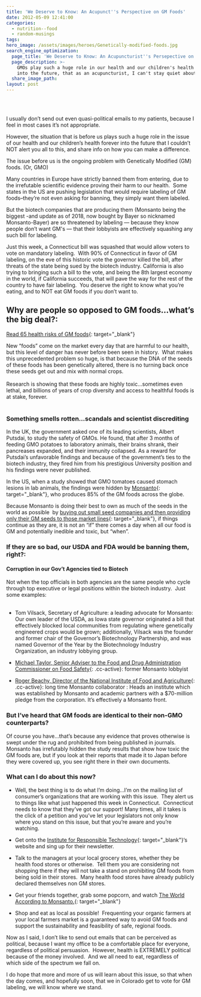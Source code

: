 ```yaml
---
title: 'We Deserve to Know: An Acupunct''s Perspective on GM Foods'
date: 2012-05-09 12:41:00
categories:
  - nutrition--food
  - random-musings
tags:
hero_image: /assets/images/heroes/Genetically-modified-foods.jpg
search_engine_optimization:
  page_title: 'We Deserve to Know: An Acupuncturist''s Persepective on GM Foods'
  page_description: >-
    GMOs play such a huge role in our health and our children's health forever
    into the future, that as an acupuncturist, I can't stay quiet about this.
  share_image_path:
layout: post
---
```


##### &nbsp;

I usually don’t send out even quasi-political emails to my patients, because I feel in most cases it’s not appropriate.&nbsp;

However, the situation that is before us plays such a huge role in the issue of our health and our children’s health forever into the future that I couldn’t NOT alert you all to this, and share info on how you can make a difference.

The issue before us is the ongoing problem with Genetically Modified (GM) foods. (Or, GMO)

Many countries in Europe have strictly banned them from entering, due to the irrefutable scientific evidence proving their harm to our health.&nbsp; Some states in the US are pushing legislation that would require labeling of GM foods–they’re not even asking for banning, they simply want them labeled.

But the biotech companies that are producing them (Monsanto being the biggest -and update as of 2018, now bought by Bayer so nicknamed Monsanto-Bayer) are so threatened by labeling — because they know people don’t want GM's — that their lobbyists are effectively squashing any such bill for labeling.

Just this week, a Connecticut bill was squashed that would allow voters to vote on mandatory labeling.&nbsp; With 90% of Connecticut in favor of GM labeling, on the eve of this historic vote the governor killed the bill, after threats of the state being sued by the biotech industry. California is also trying to bringing such a bill to the vote, and being the 8th largest economy in the world, if California succeeds, that will pave the way for the rest of the country to have fair labeling.&nbsp; You deserve the right to know what you’re eating, and to NOT eat GM foods if you don’t want to.

## Why are people so opposed to GM foods…what’s the big deal?:

[Read 65 health risks of GM foods](https://responsibletechnology.org/gmo-education/65-health-risks-of-gm-foods/){: target="_blank"}

<div>New &ldquo;foods&rdquo; come on the market every day that are harmful to our health, but this level of danger has never before been seen in history.&nbsp; What makes this unprecedented problem so huge, is that because the DNA of the seeds of these foods has been genetically altered, there is no turning back once these seeds get out and mix with normal crops.</div>

<div>&nbsp;</div>

<div>Research is showing that these foods are highly toxic&hellip;sometimes even lethal, and billions of years of crop diversity and access to healthful foods is at stake, forever.</div>

<div>&nbsp;</div>

### Something smells rotten…scandals and scientist discrediting

In the UK, the government asked one of its leading scientists, Albert Putsdai, to study the safety of GMOs. He found, that after 3 months of feeding GMO potatoes to laboratory animals, their brains shrank, their pancreases expanded, and their immunity collapsed. As a reward for Putsdai’s unfavorable findings and because of the government’s ties to the biotech industry, they fired him from his prestigious University position and his findings were never published.&nbsp;

In the US, when a study showed that GMO tomatoes caused stomach lesions in lab animals, the findings were hidden by [Monsanto](https://www.globalresearch.ca/the-complete-history-of-monsanto-the-worlds-most-evil-corporation/5387964){: target="_blank"}, who produces 85% of the GM foods across the globe.

Because Monsanto is doing their best to own as much of the seeds in the world as possible&nbsp; by [buying out small seed companies and then providing only their GM seeds to those market lines](http://r20.rs6.net/tn.jsp?e=001dBFT-wSwqAE2e2RI2R6VrE8uVSuDzvp7Z4Cu_PTrkiQYI97t7Lr9MwcK4Lc-XNI6Vc8dRhOjFzauYZWVNx_Nb2tvFdEeLxBtJGPSzJExfsF4fANM3Jd0lPI2ZN2LkgVZHPikLDZv4Rw=){: target="_blank"}, if things continue as they are, it is not an “if” there comes a day when all our food is GM and potentially inedible and toxic, but “when”.

### If they are so bad, our USDA and FDA would be banning them, right?:

#### Corruption in our Gov’t Agencies tied to Biotech

<div>Not when the top officials in both agencies are the same people who cycle through top executive or legal positions within the biotech industry.&nbsp; Just some examples:<br />&nbsp;<ul><li>Tom Vilsack, Secretary of Agriculture: a leading advocate for Monsanto: Our own leader of the USDA, as Iowa state governor originated a bill that effectively blocked local communities from regulating where genetically engineered crops would be grown; additionally, Vilsack was the founder and former chair of the Governor&rsquo;s Biotechnology Partnership, and was named Governor of the Year by the <a>Biotechnology Industry Organization</a>, an industry <a>lobbying</a> group.</li></ul></div>

* [Michael Taylor, Senior Adviser to the Food and Drug Administration Commissioner on Food Safety](){: .cc-active}: former Monsanto lobbyist

* [Roger Beachy, Director of the National Institute of Food and Agriculture](){: .cc-active}: long time Monsanto collaborator : Heads an institute which was established by Monsanto and academic partners with a $70-million pledge from the corporation. It’s effectively a Monsanto front.

### But I’ve heard that GM foods are identical to their non-GMO counterparts?

Of course you have…that’s because any evidence that proves otherwise is swept under the rug and prohibited from being published in journals. Monsanto has irrefutably hidden the study results that show how toxic the GM foods are, but if you look at their reports that made it to Japan before they were covered up, you see right there in their own documents.

### What can I do about this now?

* Well, the best thing is to do what I’m doing…I’m on the mailing list of consumer’s organizations that are working with this issue.&nbsp; They alert us to things like what just happened this week in Connecticut.&nbsp; Connecticut needs to know that they’ve got our support! Many times, all it takes is the click of a petition and you’ve let your legislators not only know where you stand on this issue, but that you’re aware and you’re watching.
* Get onto the [Institute for Responsible Technology](http://r20.rs6.net/tn.jsp?e=001dBFT-wSwqAE2e2RI2R6VrE8uVSuDzvp7Z4Cu_PTrkiQYI97t7Lr9MwcK4Lc-XNI6Vc8dRhOjFzbsv37XgmVq8Fmw-ueaw9jA92noveOpdoI6yIVhSU2Z-HSC4QnvEWTF){: target="_blank"}‘s website and sing up for their newsletter.
* Talk to the managers at your local grocery stores, whether they be health food stores or otherwise.&nbsp; Tell them you are considering not shopping there if they will not take a stand on prohibiting GM foods from being sold in their stores.&nbsp; Many health food stores have already publicly declared themselves non GM stores.

* Get your friends together, grab some popcorn, and watch [The World According to Monsanto.](http://r20.rs6.net/tn.jsp?e=001dBFT-wSwqAE2e2RI2R6VrE8uVSuDzvp7Z4Cu_PTrkiQYI97t7Lr9MwcK4Lc-XNI6Vc8dRhOjFzYkmidQtRveVFHzRrZAr_7TVHhfFpvxbjQimF-WQgMrluhFjQZRUMGO_AXNLpeqdKfpTp5XWT_ThRYWoPr_sAhJOj5_jjMAx2c=){: target="_blank"}

* Shop and eat as local as possible!&nbsp; Frequenting your organic farmers at your local farmers market is a guaranteed way to avoid GM foods and support the sustainability and feasibility of safe, regional foods.

Now as I said, I don’t like to send out emails that can be perceived as political, because I want my office to be a comfortable place for everyone, regardless of political persuasion.&nbsp; However, health is EXTREMELY political because of the money involved.&nbsp; And we all need to eat, regardless of which side of the spectrum we fall on.

I do hope that more and more of us will learn about this issue, so that when the day comes, and hopefully soon, that we in Colorado get to vote for GM labeling, we will know where we stand.
